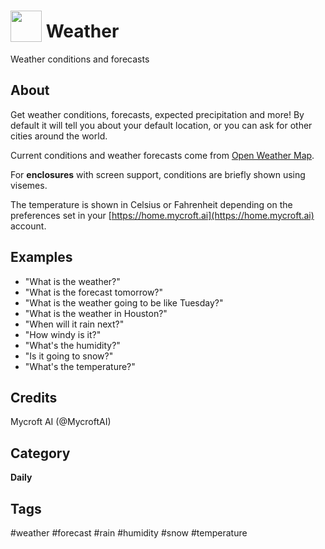 # <img src='https://rawgithub.com/FortAwesome/Font-Awesome/master/svgs/solid/sun.svg' card_color='#FEE255' width='50' height='50' style='vertical-align:bottom'/> Weather
Weather conditions and forecasts

## About 
Get weather conditions, forecasts, expected precipitation and more!  By default it will tell
you about your default location, or you can ask for other cities around the world. 

Current conditions and weather forecasts come from [Open Weather Map](https://openweathermap.org).

For **enclosures** with screen support, conditions are briefly shown using visemes.

The temperature is shown in Celsius or Fahrenheit depending on the preferences set in your [https://home.mycroft.ai](https://home.mycroft.ai) account. 

## Examples 
* "What is the weather?"
* "What is the forecast tomorrow?"
* "What is the weather going to be like Tuesday?"
* "What is the weather in Houston?"
* "When will it rain next?"
* "How windy is it?"
* "What's the humidity?"
* "Is it going to snow?"
* "What's the temperature?"

## Credits 
Mycroft AI (@MycroftAI)

## Category
**Daily**

## Tags
#weather
#forecast
#rain
#humidity
#snow
#temperature
